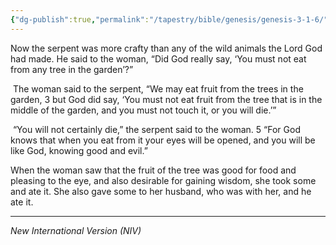```yaml
---
{"dg-publish":true,"permalink":"/tapestry/bible/genesis/genesis-3-1-6/","title":"Genesis 3:1–6","tags":["bible-verse","bible-verse"],"dgHomeLink":true,"dgShowLocalGraph":true,"dgEnableSearch":true}
---
```


Now the serpent was more crafty than any of the wild animals the Lord God had made. He said to the woman, “Did God really say, ‘You must not eat from any tree in the garden’?”

 The woman said to the serpent, “We may eat fruit from the trees in the garden, 3 but God did say, ‘You must not eat fruit from the tree that is in the middle of the garden, and you must not touch it, or you will die.’”

 “You will not certainly die,” the serpent said to the woman. 5 “For God knows that when you eat from it your eyes will be opened, and you will be like God, knowing good and evil.”

When the woman saw that the fruit of the tree was good for food and pleasing to the eye, and also desirable for gaining wisdom, she took some and ate it. She also gave some to her husband, who was with her, and he ate it.

---
*New International Version (NIV)*